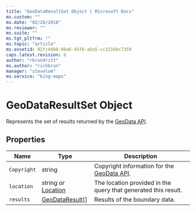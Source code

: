 ```yaml
---
title: "GeoDataResultSet Object | Microsoft Docs"
ms.custom: ""
ms.date: "02/28/2018"
ms.reviewer: ""
ms.suite: ""
ms.tgt_pltfrm: ""
ms.topic: "article"
ms.assetid: 02fc4d88-08a6-45f6-aba5-cc3216bc7359
caps.latest.revision: 6
author: "rbrundritt"
ms.author: "richbrun"
manager: "stevelom"
ms.service: "bing-maps"
---
```

# GeoDataResultSet Object
Represents the set of results returned by the [GeoData API](../spatial-data-services/geodata-api.md).

## Properties

Name            | Type                  | Description
--------------- | --------------------- | --------------------------------
`Copyright`       | string                | Copyright information for the [GeoData API](../spatial-data-services/geodata-api.md).
`location`        | string _or_ [Location](../v8-web-control/location-class.md)  | The location provided in the query that generated this result.
`results`         | [GeoDataResult](../v8-web-control/geodataresult-object.md)[]      | Results of the boundary data.
